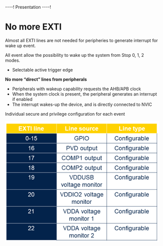 ----!
Presentation
----!

# No more EXTI
<ainfo>
Almost all EXTI lines are not needed for peripheries to generate interrupt for wake up event.
</ainfo>
<p> </p>

All event allow the possibility to wake up the system from Stop 0, 1, 2 modes. 

- Selectable active trigger edge 

**No more “direct” lines from peripherals**

- Peripherals with wakeup capability requests the AHB/APB clock
- When the system clock is present, the peripheral generates an interrupt if enabled
- The interrupt wakes-up the device, and is directly connected to NVIC

Individual secure and privilege configuration for each event

![image](./img/exti.png)
